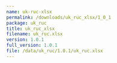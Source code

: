 ```yaml
---
name: uk-ruc-xlsx
permalink: /downloads/uk_ruc_xlsx/1_0_1
package: uk_ruc
title: uk_ruc_xlsx
filename: uk_ruc.xlsx
version: 1.0.1
full_version: 1.0.1
file: /data/uk_ruc/1.0.1/uk_ruc.xlsx
---
```

